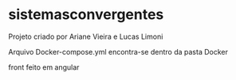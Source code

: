 # sistemasconvergentes

Projeto criado por Ariane Vieira e Lucas Limoni

Arquivo Docker-compose.yml encontra-se dentro da pasta Docker

front feito em angular
